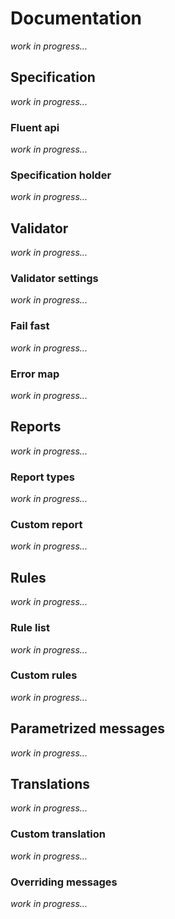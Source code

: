 # Documentation

_work in progress..._

## Specification

_work in progress..._

### Fluent api

_work in progress..._

### Specification holder

_work in progress..._

## Validator

_work in progress..._

### Validator settings

_work in progress..._

### Fail fast

_work in progress..._

### Error map

_work in progress..._

## Reports

_work in progress..._

### Report types

_work in progress..._

### Custom report

_work in progress..._

## Rules

_work in progress..._

### Rule list

_work in progress..._

### Custom rules

_work in progress..._

## Parametrized messages

_work in progress..._

## Translations

_work in progress..._

### Custom translation

_work in progress..._

### Overriding messages

_work in progress..._

